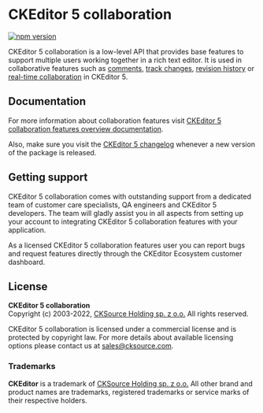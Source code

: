 # CKEditor&nbsp;5 collaboration

[![npm version](https://badge.fury.io/js/%40ckeditor%2Fckeditor5-collaboration.svg)](https://www.npmjs.com/package/@ckeditor/ckeditor5-collaboration)

CKEditor&nbsp;5 collaboration is a low-level API that provides base features to support multiple users working together in a rich text editor. It is used in collaborative features such as [comments](https://ckeditor.com/collaboration/comments/), [track changes](https://ckeditor.com/collaboration/track-changes/), [revision history](https://ckeditor.com/ckeditor-5/revision-history/) or [real-time collaboration](https://ckeditor.com/collaboration/real-time/) in CKEditor&nbsp;5.

## Documentation

For more information about collaboration features visit [CKEditor&nbsp;5 collaboration features overview documentation](https://ckeditor.com/docs/ckeditor5/latest/features/collaboration/collaboration.html).

Also, make sure you visit the [CKEditor&nbsp;5 changelog](https://github.com/ckeditor/ckeditor5/blob/master/CHANGELOG.md) whenever a new version of the package is released.

## Getting support

CKEditor&nbsp;5 collaboration comes with outstanding support from a dedicated team of customer care specialists, QA engineers and CKEditor&nbsp;5 developers. The team will gladly assist you in all aspects from setting up your account to integrating CKEditor&nbsp;5 collaboration features with your application.

As a licensed CKEditor&nbsp;5 collaboration features user you can report bugs and request features directly through the CKEditor Ecosystem customer dashboard.

## License

**CKEditor&nbsp;5 collaboration**<br>
Copyright (c) 2003-2022, [CKSource Holding sp. z o.o.](https://cksource.com) All rights reserved.

CKEditor&nbsp;5 collaboration is licensed under a commercial license and is protected by copyright law.
For more details about available licensing options please contact us at sales@cksource.com.

### Trademarks

**CKEditor** is a trademark of [CKSource Holding sp. z o.o.](https://cksource.com) All other brand and product names are trademarks, registered trademarks or service marks of their respective holders.
